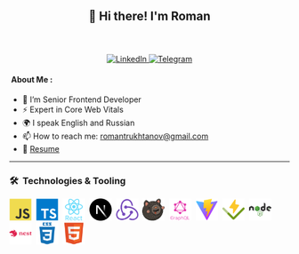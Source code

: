 <header>
  <h2 align="center">👋 Hi there! I'm Roman</h2>
</header>

<div id="socials" align="center">
  <a href="https://www.linkedin.com/in/romantrukhtanov" target="_blank">
    <img src="https://img.shields.io/badge/LinkedIn-blue?style=for-the-badge&logo=linkedin&logoColor=white" alt="LinkedIn"/>
  </a>
  <a href="https://t.me/tr_roman" target="_blank">
    <img src="https://shields.io/badge/Telegram-blue?style=for-the-badge&logo=telegram&logoColor=white" alt="Telegram"/>
  </a>
</div>

#### &nbsp;About Me :

- 🌱 I’m Senior Frontend Developer
- ⚡ Expert in Core Web Vitals
- 🌍 I speak English and Russian
- 📫 How to reach me: <a href="mailto:romantrukhtanov@gmail.com">romantrukhtanov@gmail.com</a>
- 📝 <a href="https://drive.google.com/file/d/1f0A6mo04pNveYTKan3GkuU2gTmvnPt3L/view?usp=sharing">Resume</a>

---

### 🛠 &nbsp;Technologies & Tooling

<p>
  <img src="https://raw.githubusercontent.com/devicons/devicon/master/icons/javascript/javascript-original.svg" title="JavaScript" alt="JavaScript" width="40" height="40"/>&nbsp;
  <img src="https://raw.githubusercontent.com/devicons/devicon/master/icons/typescript/typescript-original.svg" title="TypeScript" alt="Typescript" width="40" height="40"/>&nbsp;
  <img src="https://raw.githubusercontent.com/devicons/devicon/master/icons/react/react-original-wordmark.svg" title="React" alt="React" width="40" height="40"/>&nbsp;
  <img src="https://raw.githubusercontent.com/devicons/devicon/master/icons/nextjs/nextjs-original.svg" title="NextJS" alt="NextJS" width="40" height="40"/>&nbsp;
  <img src="https://raw.githubusercontent.com/devicons/devicon/master/icons/redux/redux-original.svg" title="Redux" alt="Redux" width="40" height="40"/>&nbsp;
  <img src="https://raw.githubusercontent.com/devicons/devicon/master/icons/zustand/zustand-original.svg" title="Zustand" alt="Zustand" width="40" height="40"/>&nbsp;
  <img src="https://raw.githubusercontent.com/devicons/devicon/master/icons/graphql/graphql-plain-wordmark.svg" title="GraphQL" alt="GraphQL" width="40" height="40"/>&nbsp;
  <img src="https://raw.githubusercontent.com/devicons/devicon/master/icons/vitejs/vitejs-original.svg" title="Vite" alt="Vite" width="40" height="40"/>&nbsp;
  <img src="https://raw.githubusercontent.com/devicons/devicon/master/icons/vitest/vitest-original.svg" title="Vitest" alt="Vitest" width="40" height="40"/>&nbsp;
  <img src="https://raw.githubusercontent.com/devicons/devicon/master/icons/nodejs/nodejs-original-wordmark.svg" title="NodeJS" alt="NodeJS" width="40" height="40"/>&nbsp;
  <img src="https://raw.githubusercontent.com/devicons/devicon/master/icons/nestjs/nestjs-original-wordmark.svg" title="NestJS" alt="NestJS" width="40" height="40"/>&nbsp;
  <img src="https://raw.githubusercontent.com/devicons/devicon/master/icons/css3/css3-plain-wordmark.svg" title="CSS3" alt="CSS" width="40" height="40"/>&nbsp;
  <img src="https://raw.githubusercontent.com/devicons/devicon/master/icons/html5/html5-original.svg" title="HTML5" alt="HTML" width="40" height="40"/>&nbsp;
</p>
